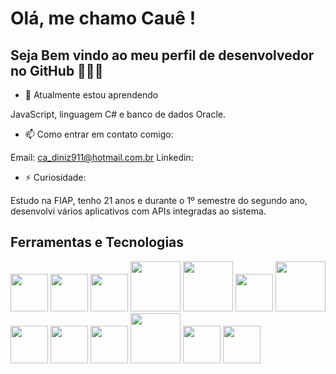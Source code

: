 # Olá, me chamo Cauê ! 
## Seja Bem vindo ao meu perfil de desenvolvedor no GitHub 👨🏻‍💻


- 🌱 Atualmente estou aprendendo

JavaScript, linguagem C# e banco de dados Oracle.


- 📫 Como entrar em contato comigo:

Email: ca_diniz911@hotmail.com.br
Linkedin:


- ⚡ Curiosidade:

Estudo na FIAP, tenho 21 anos e durante o 1º semestre do segundo ano, desenvolvi vários aplicativos com APIs integradas ao sistema.


## Ferramentas e Tecnologias

<img loading="lazy" src="https://cdn.jsdelivr.net/gh/devicons/devicon@latest/icons/javascript/javascript-original.svg" width="60" height="60"/> <img loading="lazy" src="https://cdn.jsdelivr.net/gh/devicons/devicon@latest/icons/oracle/oracle-original.svg" width="60" height="60"/> <img loading="lazy" src="https://cdn.jsdelivr.net/gh/devicons/devicon@latest/icons/csharp/csharp-original.svg" width="60" height="60"/> <img loading="lazy" src="https://cdn.jsdelivr.net/gh/devicons/devicon@latest/icons/swift/swift-original-wordmark.svg" width="80" height="80"/> <img loading="lazy" src="https://cdn.jsdelivr.net/gh/devicons/devicon@latest/icons/androidstudio/androidstudio-original-wordmark.svg" width="80" height="80"/> <img loading="lazy" src="https://cdn.jsdelivr.net/gh/devicons/devicon@latest/icons/azuresqldatabase/azuresqldatabase-original.svg" width="60" height="60"/> <img loading="lazy" src="https://cdn.jsdelivr.net/gh/devicons/devicon@latest/icons/eclipse/eclipse-original-wordmark.svg" width="80" height="80"/> <img loading="lazy" src="https://cdn.jsdelivr.net/gh/devicons/devicon@latest/icons/intellij/intellij-original.svg" width="60" height="60"/> <img loading="lazy" src="https://cdn.jsdelivr.net/gh/devicons/devicon@latest/icons/python/python-original.svg" width="60" height="60"/> <img loading="lazy" src="https://cdn.jsdelivr.net/gh/devicons/devicon@latest/icons/sqldeveloper/sqldeveloper-original.svg" width="60" height="60"/> <img loading="lazy" src="https://cdn.jsdelivr.net/gh/devicons/devicon@latest/icons/swagger/swagger-original-wordmark.svg" width="80" height="80"/> <img loading="lazy" src="https://cdn.jsdelivr.net/gh/devicons/devicon@latest/icons/tomcat/tomcat-original-wordmark.svg" width="60" height="60"/> <img loading="lazy" src="https://cdn.jsdelivr.net/gh/devicons/devicon@latest/icons/visualstudio/visualstudio-original.svg" width="60" height="60"/>


